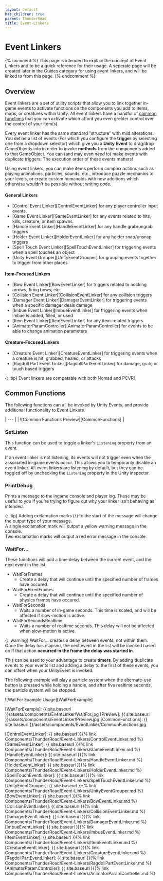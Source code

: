 ```yaml
---
layout: default
has_children: true
parent: ThunderRoad
title: Event-Linkers
---
```

# Event Linkers

{% comment %}
This page is intended to explain the concept of Event Linkers and to be a quick reference for their usage. 
A seperate page will be created later in the Guides category for using event linkers, and will be linked to from this page.
{% endcomment %}

## Overview

Event linkers are a set of utility scripts that allow you to link together in-game events to activate functions on the components you add to items, maps, or creatures within Unity. All event linkers have a handful of [common functions](#common-functions) that you can activate which afford you even greater control over the control of your item(s).

Every event linker has the same standard "structure" with mild alterations: You define a list of events (For which you configure the **trigger** by selecting one from a dropdown selector) which give you a **Unity Event** to drag/drop GameObjects into in order to invoke **methods** from the components added to that GameObject. You can (and may even *need* to) make events with duplicate triggers: The execution order of these events matters!

Using event linkers, you can make items perform complex actions such as playing animations, particles, sounds, etc., introduce puzzle mechanics to your levels, or create custom humanoids with new additions which otherwise wouldn't be possible without writing code.

#### General Linkers
- [Control Event Linker][ControlEventLinker] for any player controller input events.
- [Game Event Linker][GameEventLinker] for any events related to hits, kills, creature, or item spawns. 
- [Handle Event Linker][HandleEventLinker] for any handle grab/ungrab triggers
- [Holder Event Linker][HolderEventLinker] for any holder snap/unsnap triggers
- [Spell Touch Event Linker][SpellTouchEventLinker] for triggering events when a spell touches an object 
- [Unity Event Grouper][UnityEventGrouper] for grouping events together to trigger from other places 
 
#### Item-Focused Linkers
- [Bow Event Linker][BowEventLinker] for triggers related to nocking arrows, firing bows, etc. 
- [Collision Event Linker][CollisionEventLinker] for any collision triggers
- [Damager Event Linker][DamagerEventLinker] for triggering events when a specific damager deals damage
- [Imbue Event Linker][ImbueEventLinker] for triggering events when imbue is added, filled, or used
- [Item Event Linker][ItemEventLinker] for any item-related triggers
- [AnimatorParamController][AnimatorParamController] for events to be able to change animation parameters

#### Creature-Focused Linkers
- [Creature Event Linker][CreatureEventLinker] for triggering events when a creature is hit, grabbed, healed, or attacks 
- [Ragdoll Part Event Linker][RagdollPartEventLinker] for damage, grab, or touch based triggers 




{: .tip}
Event linkers are compatable with both Nomad and PCVR!


## Common Functions

The following functions can all be invoked by Unity Events, and provide additional functionality to Event Linkers.

| --- | 
| ![Common Functions Preview][CommonFunctions] |

### SetListen
This function can be used to toggle a linker's `Listening` property from an event.

If an event linker is not listening, its events will not trigger even when the associated in-game events occur. This allows you to temporarily disable an event linker. All event linkers are listening by default, but they can be toggled off by unchecking the `Listening` property in the Unity inspector.


### PrintDebug

Prints a message to the ingame console and player log. These may be useful to you if you're trying to figure out why your linker isn't behaving as intended.

{: .tip}
Adding exclamation marks (`!`) to the start of the message will change the output type of your message.  
A single exclamation mark will output a yellow warning message in the console.  
Two exclamation marks will output a red error message in the console.


### WaitFor...

These functions will add a time delay between the current event, and the next event in the list.

- WaitForFrames
  - Create a delay that will continue until the specified number of frames have occured.
- WaitForFixedFrames
  - Create a delay that will continue until the specified number of physics frames have occured.
- WaitForSeconds
  - Waits a number of in-game seconds. This time is scaled, and will be affected if slow-motion is active.
- WaitForSecondsRealtime
  - Waits a number of realtime seconds. This delay will not be affected when slow-motion is active.

{: .warning}
WaitFor... creates a delay between events, not within them. Once the delay has elapsed, the next event in the list will be invoked based on if that action **occurred in the frame the delay was started in**. 

This can be used to your advantage to create **timers**. By adding duplicate events to your events list and adding a delay to the first of these events, you can offset when your UnityEvent is invoked.

The following example will play a particle system when the alternate-use button is pressed while holding a handle, and after five realtime seconds, the particle system will be stopped. 

![WaitFor Example Usage][WaitForExample]

[WaitForExample]: {{ site.baseurl }}/assets/components/EventLinker/WaitFor.jpg
[Preview]:                {{ site.baseurl }}/assets/components/EventLinker/Preview.jpg
[CommonFunctions]:        {{ site.baseurl }}/assets/components/EventLinker/CommonFunctions.jpg


[ControlEventLinker]:     {{ site.baseurl }}{% link Components/ThunderRoad/Event-Linkers/ControlEventLinker.md %}
[GameEventLinker]:        {{ site.baseurl }}{% link Components/ThunderRoad/Event-Linkers/GameEventLinker.md %}
[HandleEventLinker]:      {{ site.baseurl }}{% link Components/ThunderRoad/Event-Linkers/HandleEventLinker.md %}
[HolderEventLinker]:      {{ site.baseurl }}{% link Components/ThunderRoad/Event-Linkers/HolderEventLinker.md %}
[SpellTouchEventLinker]:  {{ site.baseurl }}{% link Components/ThunderRoad/Event-Linkers/SpellTouchEventLinker.md %}
[UnityEventGrouper]:      {{ site.baseurl }}{% link Components/ThunderRoad/Event-Linkers/UnityEventGrouper.md %}
[BowEventLinker]:         {{ site.baseurl }}{% link Components/ThunderRoad/Event-Linkers/BowEventLinker.md %}
[CollisionEventLinker]:   {{ site.baseurl }}{% link Components/ThunderRoad/Event-Linkers/CollisionEventLinker.md %}
[DamagerEventLinker]:     {{ site.baseurl }}{% link Components/ThunderRoad/Event-Linkers/DamagerEventLinker.md %}
[ImbueEventLinker]:       {{ site.baseurl }}{% link Components/ThunderRoad/Event-Linkers/ImbueEventLinker.md %}
[ItemEventLinker]:        {{ site.baseurl }}{% link Components/ThunderRoad/Event-Linkers/ItemEventLinker.md %}
[CreatureEventLinker]:    {{ site.baseurl }}{% link Components/ThunderRoad/Event-Linkers/CreatureEventLinker.md %}
[RagdollPartEventLinker]: {{ site.baseurl }}{% link Components/ThunderRoad/Event-Linkers/RagdollPartEventLinker.md %}
[AnimatorParamController]: {{ site.baseurl }}{% link Components/ThunderRoad/Event-Linkers/AnimatorParamController.md %}